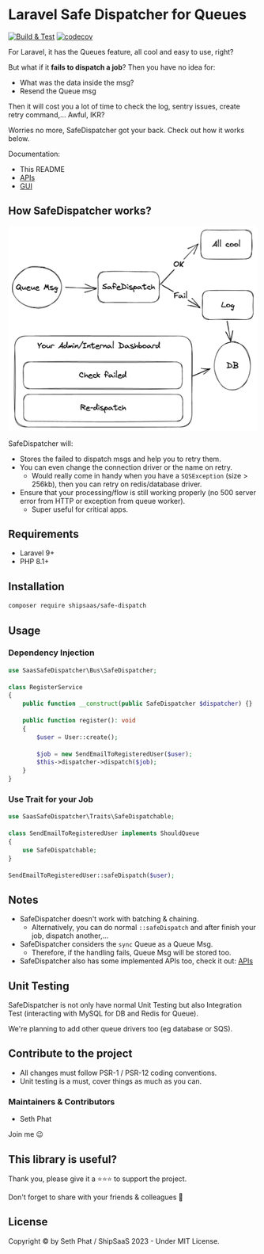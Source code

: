 # Laravel Safe Dispatcher for Queues

[![Build & Test](https://github.com/shipsaas/safe-dispatcher/actions/workflows/build.yml/badge.svg)](https://github.com/shipsaas/safe-dispatcher/actions/workflows/build.yml)
[![codecov](https://codecov.io/gh/shipsaas/safe-dispatcher/branch/main/graph/badge.svg?token=FLVU412CUI)](https://codecov.io/gh/shipsaas/safe-dispatcher)

For Laravel, it has the Queues feature, all cool and easy to use, right?

But what if it **fails to dispatch a job**? Then you have no idea for:

- What was the data inside the msg?
- Resend the Queue msg

Then it will cost you a lot of time to check the log, sentry issues, create retry command,... Awful, IKR?

Worries no more, SafeDispatcher got your back. Check out how it works below.

Documentation:
- This README
- [APIs](./docs/APIs.md)
- [GUI](./docs/GUI.md)

## How SafeDispatcher works?

![How does Laravel SafeDispatcher works?](./docs/SafeDispatcher.png)

SafeDispatcher will:

- Stores the failed to dispatch msgs and help you to retry them.
- You can even change the connection driver or the name on retry.
  - Would really come in handy when you have a `SQSException` (size > 256kb), then you can retry on redis/database driver.
- Ensure that your processing/flow is still working properly (no 500 server error from HTTP or exception from queue worker).
  - Super useful for critical apps.

## Requirements
- Laravel 9+
- PHP 8.1+

## Installation

```bash
composer require shipsaas/safe-dispatch
```

## Usage

### Dependency Injection

```php
use SaasSafeDispatcher\Bus\SafeDispatcher;

class RegisterService
{
    public function __construct(public SafeDispatcher $dispatcher) {}

    public function register(): void
    {
        $user = User::create();
        
        $job = new SendEmailToRegisteredUser($user);
        $this->dispatcher->dispatch($job);
    }
}
```

### Use Trait for your Job

```php
use SaasSafeDispatcher\Traits\SafeDispatchable;

class SendEmailToRegisteredUser implements ShouldQueue
{
    use SafeDispatchable;
}

SendEmailToRegisteredUser::safeDispatch($user);
```

## Notes

- SafeDispatcher doesn't work with batching & chaining.
  - Alternatively, you can do normal `::safeDispatch` and after finish your job, dispatch another,...
- SafeDispatcher considers the `sync` Queue as a Queue Msg.
  - Therefore, if the handling fails, Queue Msg will be stored too.
- SafeDispatcher also has some implemented APIs too, check it out: [APIs](./docs/APIs.md)

## Unit Testing
SafeDispatcher is not only have normal Unit Testing but also Integration Test (interacting with MySQL for DB and Redis for Queue).

We're planning to add other queue drivers too (eg database or SQS).

## Contribute to the project
- All changes must follow PSR-1 / PSR-12 coding conventions.
- Unit testing is a must, cover things as much as you can.

### Maintainers & Contributors
- Seth Phat

Join me 😉

## This library is useful?
Thank you, please give it a ⭐️⭐️⭐️ to support the project.

Don't forget to share with your friends & colleagues 🚀

## License
Copyright © by Seth Phat / ShipSaaS 2023 - Under MIT License.
